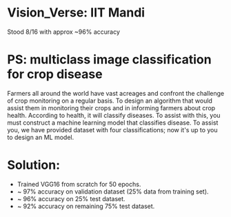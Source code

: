 # Vision_Verse: IIT Mandi

Stood 8/16 with approx ~96% accuracy

# PS: multiclass image classification for crop disease
Farmers all around the world have vast acreages and confront the challenge of crop monitoring on a regular basis. To design an algorithm that would assist them in monitoring their crops and in informing farmers about crop health.
According to health, it will classify diseases. To assist with this, you must construct a machine learning model that classifies disease.
To assist you, we have provided dataset with four classifications; now it's up to you to design an ML model.


# Solution:

* Trained VGG16 from scratch for 50 epochs.
* ~ 97% accuracy on validation dataset (25% data from training set).
* ~ 96% accuracy on 25% test dataset.
* ~ 92% accuracy on remaining 75% test dataset.
